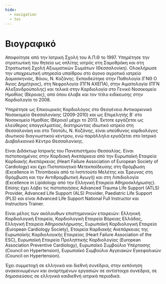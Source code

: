 ```yaml
---
hide:
  - navigation
  - toc
---
```


# Βιογραφικό

Αποφοίτησε από την Ιατρική Σχολή του Α.Π.Θ το 1997. Υπηρέτησε την στρατιωτική του θητεία ως οπλίτης ιατρός στη Σαμοθράκη και στη Στρατιωτική Σχολή Αξιωματικών Σωμάτων (Θεσσαλονίκη). Ολοκλήρωσε την υποχρεωτική υπηρεσία υπαίθρου στο άγονο αγροτικό ιατρείο Δαμασκηνιάς, Βόιου, Ν. Κοζάνης. Εκπαιδεύτηκε στην Παθολογία (ΓΝΘ Ο Άγιος Δημήτριος), στη Νεφρολογία (ΠΓΝ ΑΧΕΠΑ), στην Αιματολογία (ΠΓΝ Αλεξανδρούπολης) και τελικά στην Καρδιολογία στο Γενικό Νοσοκομείο Ημαθίας (Βέροιας), από όπου έλαβε και τον τίτλο ειδίκευσης στην Καρδιολογία το 2008.

Υπηρέτησε ως Επικουρικός Καρδιολόγος στο Θεαγένειο Αντικαρκινικό Νοσοκομείο Θεσσαλονίκης (2009-2010) και ως Επιμελητής Β΄ στο Νοσοκομείο Ημαθίας (Βέροια) μέχρι το 2013. Έκτοτε εργάζεται ως ελεύθερος επαγγελματίας, διατηρώντας ιδιωτικό ιατρείο στη Θεσσαλονίκη και στο Τσοτύλι, Ν. Κοζάνης, είναι υπεύθυνος καρδιολόγος ιδιωτικού διαγνωστικού κέντρου, ενώ παράλληλα εργάζεται στο Ιατρικό Διαβαλκανικό Κέντρο Θεσσαλονίκης.

Είναι Διδάκτωρ Ιατρικής του Πανεπιστήμιου Θεσσαλίας. Είναι πιστοποιημένος στην Καρδιακή Ανεπάρκεια από την Ευρωπαϊκή Εταιρεία Καρδιακής Ανεπάρκειας (Heart Failure Association of European Society of Cardiology) και έχει Πιστοποιητικό Μετεκπαίδευσης στη Θρόμβωση (Excellence in Thrombosis από το Ινστιτούτο Μελέτης και Έρευνας στη Θρόμβωση και την Αντιθρομβωτική Αγωγή) και στη Λιπιδιολογία (Excellence in Lipidology από την Ελληνική Εταιρεία Αθηροσκλήρωσης). Επίσης έχει λάβει τις πιστοποιήσεις Advanced Trauma Life Support (ATLS) Provider, Advanced Life Support (ALS) Provider, Paediatric Life Support (PLS) και είναι Advanced Life Support Νational Full Instructor και Instructors Trainer.

Είναι μέλος των ακόλουθων επιστημονικών εταιρειών: Ελληνική Καρδιολογική Εταιρεία, Καρδιολογική Εταιρεία Βόρειας Ελλάδας, Ελληνική Εταιρεία Αθηροσκλήρωσης, Ευρωπαϊκή Καρδιολογική Εταιρεία (European Cardiology Society), Εταιρεία Καρδιακής Ανεπάρκειας της Ευρωπαϊκής Καρδιολογικής Εταιρείας (Heart Failure Association of the ESC), Ευρωπαϊκή Εταιρεία Προληπτικής Καρδιολογίας (European Association Preventive Cardiology), Ευρωπαϊκό Συμβούλιο Υπέρτασης (Council on Hypertension), Ευρωπαϊκό Συμβούλιο Αγγειακών Εγκεφαλικών (Council on Hypertension).

Έχει συμμετοχή σε ελληνικά και διεθνή συνέδρια, στην εκπόνηση ανακοινωμένων και αναρτημένων εργασιών σε αντίστοιχα συνέδρια, σε δημοσιεύσεις σε ελληνικά καιδιεθνή ιατρικά περιοδικά.